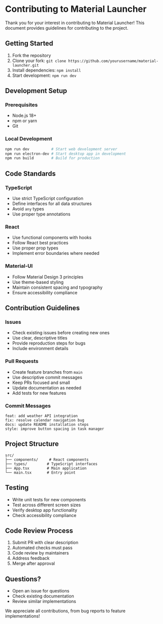 # Contributing to Material Launcher

Thank you for your interest in contributing to Material Launcher! This document provides guidelines for contributing to the project.

## Getting Started

1. Fork the repository
2. Clone your fork: `git clone https://github.com/yourusername/material-launcher.git`
3. Install dependencies: `npm install`
4. Start development: `npm run dev`

## Development Setup

### Prerequisites
- Node.js 18+ 
- npm or yarn
- Git

### Local Development
```bash
npm run dev          # Start web development server
npm run electron-dev # Start desktop app in development
npm run build        # Build for production
```

## Code Standards

### TypeScript
- Use strict TypeScript configuration
- Define interfaces for all data structures
- Avoid `any` types
- Use proper type annotations

### React
- Use functional components with hooks
- Follow React best practices
- Use proper prop types
- Implement error boundaries where needed

### Material-UI
- Follow Material Design 3 principles
- Use theme-based styling
- Maintain consistent spacing and typography
- Ensure accessibility compliance

## Contribution Guidelines

### Issues
- Check existing issues before creating new ones
- Use clear, descriptive titles
- Provide reproduction steps for bugs
- Include environment details

### Pull Requests
- Create feature branches from `main`
- Use descriptive commit messages
- Keep PRs focused and small
- Update documentation as needed
- Add tests for new features

### Commit Messages
```
feat: add weather API integration
fix: resolve calendar navigation bug
docs: update README installation steps
style: improve button spacing in task manager
```

## Project Structure
```
src/
├── components/     # React components
├── types/         # TypeScript interfaces
├── App.tsx        # Main application
└── main.tsx       # Entry point
```

## Testing
- Write unit tests for new components
- Test across different screen sizes
- Verify desktop app functionality
- Check accessibility compliance

## Code Review Process
1. Submit PR with clear description
2. Automated checks must pass
3. Code review by maintainers
4. Address feedback
5. Merge after approval

## Questions?
- Open an issue for questions
- Check existing documentation
- Review similar implementations

We appreciate all contributions, from bug reports to feature implementations!